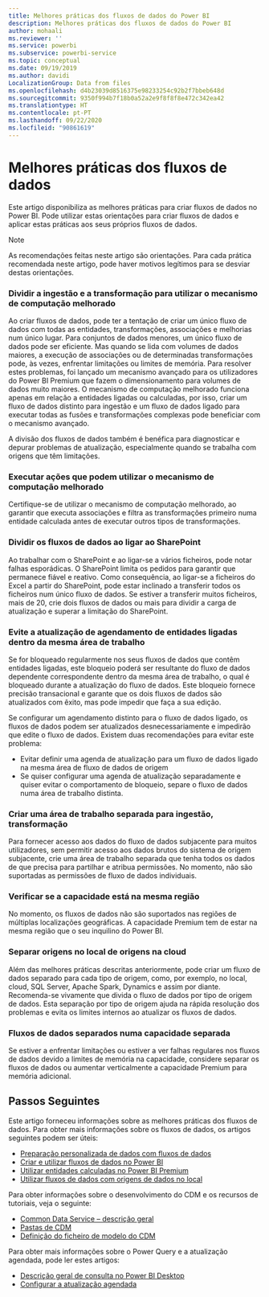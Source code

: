 ```yaml
---
title: Melhores práticas dos fluxos de dados do Power BI
description: Melhores práticas dos fluxos de dados do Power BI
author: mohaali
ms.reviewer: ''
ms.service: powerbi
ms.subservice: powerbi-service
ms.topic: conceptual
ms.date: 09/19/2019
ms.author: davidi
LocalizationGroup: Data from files
ms.openlocfilehash: d4b23039d8516375e98233254c92b2f7bbeb648d
ms.sourcegitcommit: 9350f994b7f18b0a52a2e9f8f8f8e472c342ea42
ms.translationtype: HT
ms.contentlocale: pt-PT
ms.lasthandoff: 09/22/2020
ms.locfileid: "90861619"
---
```

# <a name="dataflows-best-practice"></a>Melhores práticas dos fluxos de dados

Este artigo disponibiliza as melhores práticas para criar fluxos de dados no Power BI. Pode utilizar estas orientações para criar fluxos de dados e aplicar estas práticas aos seus próprios fluxos de dados.

> [!NOTE]
> As recomendações feitas neste artigo são orientações. Para cada prática recomendada neste artigo, pode haver motivos legítimos para se desviar destas orientações. 
> 
> 

### <a name="split-ingestion-and-transformation-to-use-the-enhanced-compute-engine"></a>Dividir a ingestão e a transformação para utilizar o mecanismo de computação melhorado

Ao criar fluxos de dados, pode ter a tentação de criar um único fluxo de dados com todas as entidades, transformações, associações e melhorias num único lugar. Para conjuntos de dados menores, um único fluxo de dados pode ser eficiente. Mas quando se lida com volumes de dados maiores, a execução de associações ou de determinadas transformações pode, às vezes, enfrentar limitações ou limites de memória. Para resolver estes problemas, foi lançado um mecanismo avançado para os utilizadores do Power BI Premium que fazem o dimensionamento para volumes de dados muito maiores. O mecanismo de computação melhorado funciona apenas em relação a entidades ligadas ou calculadas, por isso, criar um fluxo de dados distinto para ingestão e um fluxo de dados ligado para executar todas as fusões e transformações complexas pode beneficiar com o mecanismo avançado.

A divisão dos fluxos de dados também é benéfica para diagnosticar e depurar problemas de atualização, especialmente quando se trabalha com origens que têm limitações.

### <a name="perform-actions-that-can-use-the-enhanced-compute-engine"></a>Executar ações que podem utilizar o mecanismo de computação melhorado

Certifique-se de utilizar o mecanismo de computação melhorado, ao garantir que executa associações e filtra as transformações primeiro numa entidade calculada antes de executar outros tipos de transformações.

### <a name="split-dataflows-when-connecting-to-sharepoint"></a>Dividir os fluxos de dados ao ligar ao SharePoint

Ao trabalhar com o SharePoint e ao ligar-se a vários ficheiros, pode notar falhas esporádicas. O SharePoint limita os pedidos para garantir que permanece fiável e reativo. Como consequência, ao ligar-se a ficheiros do Excel a partir do SharePoint, pode estar inclinado a transferir todos os ficheiros num único fluxo de dados. Se estiver a transferir muitos ficheiros, mais de 20, crie dois fluxos de dados ou mais para dividir a carga de atualização e superar a limitação do SharePoint.

### <a name="avoid-scheduling-refresh-for-linked-entities-inside-the-same-workspace"></a>Evite a atualização de agendamento de entidades ligadas dentro da mesma área de trabalho

Se for bloqueado regularmente nos seus fluxos de dados que contêm entidades ligadas, este bloqueio poderá ser resultante do fluxo de dados dependente correspondente dentro da mesma área de trabalho, o qual é bloqueado durante a atualização do fluxo de dados. Este bloqueio fornece precisão transacional e garante que os dois fluxos de dados são atualizados com êxito, mas pode impedir que faça a sua edição. 

Se configurar um agendamento distinto para o fluxo de dados ligado, os fluxos de dados podem ser atualizados desnecessariamente e impedirão que edite o fluxo de dados. Existem duas recomendações para evitar este problema: 

* Evitar definir uma agenda de atualização para um fluxo de dados ligado na mesma área de fluxo de dados de origem
* Se quiser configurar uma agenda de atualização separadamente e quiser evitar o comportamento de bloqueio, separe o fluxo de dados numa área de trabalho distinta.

### <a name="create-a-separate-workspace-for-ingestion-transformation"></a>Criar uma área de trabalho separada para ingestão, transformação

Para fornecer acesso aos dados do fluxo de dados subjacente para muitos utilizadores, sem permitir acesso aos dados brutos do sistema de origem subjacente, crie uma área de trabalho separada que tenha todos os dados de que precisa para partilhar e atribua permissões. No momento, não são suportadas as permissões de fluxo de dados individuais.

### <a name="ensure-capacity-is-in-the-same-region"></a>Verificar se a capacidade está na mesma região

No momento, os fluxos de dados não são suportados nas regiões de múltiplas localizações geográficas. A capacidade Premium tem de estar na mesma região que o seu inquilino do Power BI.

### <a name="separate-on-premises-sources-from-cloud-sources"></a>Separar origens no local de origens na cloud

Além das melhores práticas descritas anteriormente, pode criar um fluxo de dados separado para cada tipo de origem, como, por exemplo, no local, cloud, SQL Server, Apache Spark, Dynamics e assim por diante. Recomenda-se vivamente que divida o fluxo de dados por tipo de origem de dados. Esta separação por tipo de origem ajuda na rápida resolução dos problemas e evita os limites internos ao atualizar os fluxos de dados.

### <a name="separate-dataflows-into-a-separate-capacity"></a>Fluxos de dados separados numa capacidade separada

Se estiver a enfrentar limitações ou estiver a ver falhas regulares nos fluxos de dados devido a limites de memória na capacidade, considere separar os fluxos de dados ou aumentar verticalmente a capacidade Premium para memória adicional.

## <a name="next-steps"></a>Passos Seguintes

Este artigo forneceu informações sobre as melhores práticas dos fluxos de dados. Para obter mais informações sobre os fluxos de dados, os artigos seguintes podem ser úteis:

* [Preparação personalizada de dados com fluxos de dados](service-dataflows-overview.md)
* [Criar e utilizar fluxos de dados no Power BI](service-dataflows-create-use.md)
* [Utilizar entidades calculadas no Power BI Premium](service-dataflows-computed-entities-premium.md)
* [Utilizar fluxos de dados com origens de dados no local](service-dataflows-on-premises-gateways.md)

Para obter informações sobre o desenvolvimento do CDM e os recursos de tutoriais, veja o seguinte:
* [Common Data Service – descrição geral](/powerapps/common-data-model/overview)
* [Pastas de CDM](/common-data-model/data-lake)
* [Definição do ficheiro de modelo do CDM](/common-data-model/model-json)


Para obter mais informações sobre o Power Query e a atualização agendada, pode ler estes artigos:
* [Descrição geral de consulta no Power BI Desktop](desktop-query-overview.md)
* [Configurar a atualização agendada](../connect-data/refresh-scheduled-refresh.md)